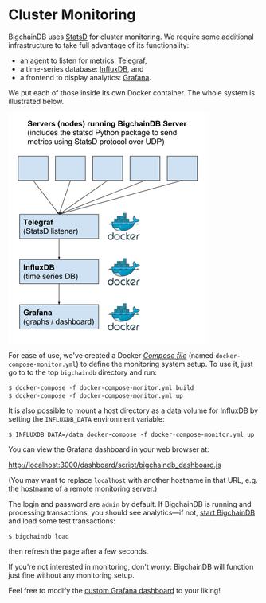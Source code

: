 # Cluster Monitoring

BigchainDB uses [StatsD](https://github.com/etsy/statsd) for cluster monitoring. We require some additional infrastructure to take full advantage of its functionality:

* an agent to listen for metrics: [Telegraf](https://github.com/influxdata/telegraf),
* a time-series database: [InfluxDB](https://influxdata.com/time-series-platform/influxdb/), and
* a frontend to display analytics: [Grafana](http://grafana.org/).

We put each of those inside its own Docker container. The whole system is illustrated below.

![BigchainDB monitoring system diagram: Application metrics flow from servers running BigchainDB to Telegraf to InfluxDB to Grafana](../_static/monitoring_system_diagram.png)

For ease of use, we've created a Docker [_Compose file_](https://docs.docker.com/compose/compose-file/) (named `docker-compose-monitor.yml`) to define the monitoring system setup. To use it, just go to to the top `bigchaindb` directory and run:
```text
$ docker-compose -f docker-compose-monitor.yml build
$ docker-compose -f docker-compose-monitor.yml up
```

It is also possible to mount a host directory as a data volume for InfluxDB
by setting the `INFLUXDB_DATA` environment variable:
```text
$ INFLUXDB_DATA=/data docker-compose -f docker-compose-monitor.yml up
```

You can view the Grafana dashboard in your web browser at:

[http://localhost:3000/dashboard/script/bigchaindb_dashboard.js](http://localhost:3000/dashboard/script/bigchaindb_dashboard.js)

(You may want to replace `localhost` with another hostname in that URL, e.g. the hostname of a remote monitoring server.)

The login and password are `admin` by default. If BigchainDB is running and processing transactions, you should see analytics—if not, [start BigchainDB](installing-server.html#run-bigchaindb) and load some test transactions:
```text
$ bigchaindb load
```

then refresh the page after a few seconds.

If you're not interested in monitoring, don't worry: BigchainDB will function just fine without any monitoring setup.

Feel free to modify the [custom Grafana dashboard](https://github.com/rhsimplex/grafana-bigchaindb-docker/blob/master/bigchaindb_dashboard.js) to your liking!
